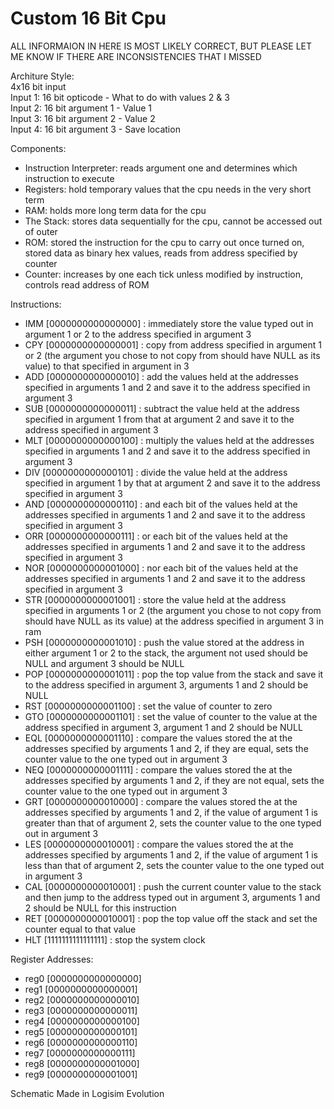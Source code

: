 # Custom 16 Bit Cpu   
ALL INFORMAION IN HERE IS MOST LIKELY CORRECT, BUT PLEASE LET ME KNOW IF THERE ARE INCONSISTENCIES THAT I MISSED   
   
Architure Style:   
4x16 bit input   
Input 1: 16 bit opticode - What to do with values 2 & 3   
Input 2:  16 bit argument 1 - Value 1   
Input 3:  16 bit argument 2 - Value 2   
Input 4:  16 bit argument 3 - Save location  

Components:

- Instruction Interpreter: reads argument one and determines which instruction to execute
- Registers: hold temporary values that the cpu needs in the very short term
- RAM: holds more long term data for the cpu
- The Stack: stores data sequentially for the cpu, cannot be accessed out of outer
- ROM: stored the instruction for the cpu to carry out once turned on, stored data as binary hex values, reads from address specified by counter
- Counter: increases by one each tick unless modified by instruction, controls read address of ROM

Instructions:  
  
- IMM [0000000000000000] : immediately store the value typed out in argument 1 or 2 to the address specified in argument 3    
- CPY [0000000000000001] : copy from address specified in argument 1 or 2 (the argument you chose to not copy from should have NULL as its value) to that specified in argument in 3  
- ADD [0000000000000010] : add the values held at the addresses specified in arguments 1 and 2 and save it to the address specified in argument 3   
- SUB [0000000000000011] : subtract the value held at the address specified in argument 1 from that at argument 2 and save it to the address specified in argument 3   
- MLT [0000000000000100] : multiply the values held at the addresses specified in arguments 1 and 2 and save it to the address specified in argument 3   
- DIV [0000000000000101] : divide the value held at the address specified in argument 1 by that at argument 2 and save it to the address specified in argument 3  
- AND [0000000000000110] : and each bit of the values held at the addresses specified in arguments 1 and 2 and save it to the address specified in argument 3   
- ORR [0000000000000111] : or each bit of the values held at the addresses specified in arguments 1 and 2 and save it to the address specified in argument 3   
- NOR [0000000000001000] : nor each bit of the values held at the addresses specified in arguments 1 and 2 and save it to the address specified in argument 3   
- STR [0000000000001001] : store the value held at the address specified in arguments 1 or 2 (the argument you chose to not copy from should have NULL as its value) at the address specified in argument 3 in ram
- PSH [0000000000001010] : push the value stored at the address in either argument 1 or 2 to the stack, the argument not used should be NULL and argument 3 should be NULL   
- POP [0000000000001011] : pop the top value from the stack and save it to the address specified in argument 3, arguments 1 and 2 should be NULL   
- RST [0000000000001100] : set the value of counter to zero    
- GTO [0000000000001101] : set the value of counter to the value at the address specified in argument 3, argument 1 and 2 should be NULL   
- EQL [0000000000001110] : compare the values stored the at the addresses specified by arguments 1 and 2, if they are equal, sets the counter value to the one typed out in argument 3   
- NEQ [0000000000001111] : compare the values stored the at the addresses specified by arguments 1 and 2, if they are not equal, sets the counter value to the one typed out in argument 3    
- GRT [0000000000010000] : compare the values stored the at the addresses specified by arguments 1 and 2, if the value of argument 1 is greater than that of argument 2, sets the counter value to the one typed out in argument 3    
- LES [0000000000010001] : compare the values stored the at the addresses specified by arguments 1 and 2, if the value of argument 1 is less than that of argument 2, sets the counter value to the one typed out in argument 3    
- CAL [0000000000010001] : push the current counter value to the stack and then jump to the address typed out in argument 3, arguments 1 and 2 should be NULL for this instruction     
- RET [0000000000010001] : pop the top value off the stack and set the counter equal to that value    
- HLT [1111111111111111] : stop the system clock      

Register Addresses:   

- reg0 [0000000000000000]     
- reg1 [0000000000000001]       
- reg2 [0000000000000010]    
- reg3 [0000000000000011]       
- reg4 [0000000000000100]    
- reg5 [0000000000000101]    
- reg6 [0000000000000110]    
- reg7 [0000000000000111]    
- reg8 [0000000000001000]      
- reg9 [0000000000001001]    

Schematic Made in Logisim Evolution      
